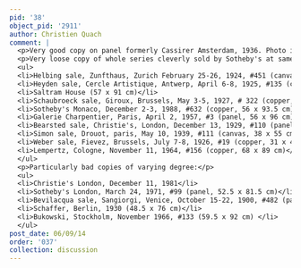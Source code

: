 ```yaml
---
pid: '38'
object_pid: '2911'
author: Christien Quach
comment: |
  <p>Very good copy on panel formerly Cassirer Amsterdam, 1936. Photo in Witt Library.</p>
  <p>Very loose copy of whole series cleverly sold by Sotheby's at same sale as variants (London, 8.vii.99 #54, all on copper laid on panel, 42.5 x 58)--attributed there to Jan the Elder's studio although neither landscape nor figures look very good. Another set of copies on canvas, 54.5 x 85.5, with Finck (Brussels), 30.xi.63 #s 46-49, clearly not very good. Yet another set on copper, 53 x 80, somewhere French (RKD page with no annotation). Set of copies by Jan the Younger on canvas, 50 x 73, sold Brussels (Finck) Nov24-Dec17, 1967.  These are monogrammed and dated 1642. Very interesting copy of Earth with a Fire that's a variant of Getty painting formerly collection Etienne Delarmay. Copy of this version of Earth with Alberts van Smizzen (??), Amsterdam, 1990. Copies of various distance from original (probably none directly from the studio of Jan the Elder):</p>
  <ul>
  <li>Helbing sale, Zunfthaus, Zurich February 25-26, 1924, #451 (canvas, 86 x 53 cm)</li>
  <li>Heyden sale, Cercle Artistique, Antwerp, April 6-8, 1925, #135 (canvas, 59 x 96 cm)</li>
  <li>Saltram House (57 x 91 cm)</li>
  <li>Schaubroeck sale, Giroux, Brussels, May 3-5, 1927, # 322 (copper, 69.5 x 86.5 cm)</li>
  <li>Sotheby's Monaco, December 2-3, 1988, #632 (copper, 56 x 93.5 cm)</li>
  <li>Galerie Charpentier, Paris, April 2, 1957, #3 (panel, 56 x 96 cm)</li>
  <li>Bearsted sale, Christie's, London, December 13, 1929, #110 (panel, 56 x 80 cm)</li>
  <li>Simon sale, Drouot, paris, May 10, 1939, #111 (canvas, 38 x 55 cm)</li>
  <li>Weber sale, Fievez, Brussels, July 7-8, 1926, #19 (copper, 31 x 42 cm)</li>
  <li>Lempertz, Cologne, November 11, 1964, #156 (copper, 68 x 89 cm)</li>
  </ul>
  <p>Particularly bad copies of varying degree:</p>
  <ul>
  <li>Christie's London, December 11, 1981</li>
  <li>Sotheby's London, March 24, 1971, #99 (panel, 52.5 x 81.5 cm)</li>
  <li>Bevilacqua sale, Sangiorgi, Venice, October 15-22, 1900, #482 (panel, 55 x 95 cm)</li>
  <li>Schaffer, Berlin, 1930 (48.5 x 76 cm)</li>
  <li>Bukowski, Stockholm, November 1966, #133 (59.5 x 92 cm) </li>
  </ul>
post_date: 06/09/14
order: '037'
collection: discussion
---
```

